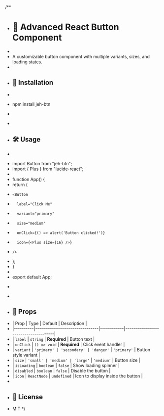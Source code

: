 /**
 * # 📌 Advanced React Button Component
 * 
 * A customizable button component with multiple variants, sizes, and loading states.
 * 
 * ## 🚀 Installation
 * ```sh
 * npm install jeh-btn
 * ```
 * 
 * ## 🛠 Usage
 * ```tsx
 * import Button from "jeh-btn";
 * import { Plus } from "lucide-react";
 * 
 * function App() {
 *   return (
 *     <Button 
 *       label="Click Me" 
 *       variant="primary" 
 *       size="medium" 
 *       onClick={() => alert('Button clicked!')} 
 *       icon={<Plus size={16} />} 
 *     />
 *   );
 * }
 * 
 * export default App;
 * ```
 * 
 * ## 🎨 Props
 * | Prop      | Type                            | Default    | Description                          |
 * |----------|--------------------------------|------------|--------------------------------------|
 * | `label`   | `string`                        | **Required** | Button text                         |
 * | `onClick` | `() => void`                    | **Required** | Click event handler                 |
 * | `variant` | `'primary' | 'secondary' | 'danger'` | `'primary'`  | Button style variant               |
 * | `size`    | `'small' | 'medium' | 'large'`   | `'medium'`   | Button size                         |
 * | `isLoading` | `boolean`                    | `false`    | Show loading spinner                |
 * | `disabled`  | `boolean`                    | `false`    | Disable the button                  |
 * | `icon`    | `ReactNode`                    | `undefined` | Icon to display inside the button   |
 * 
 * ## 🔗 License
 * MIT
 */